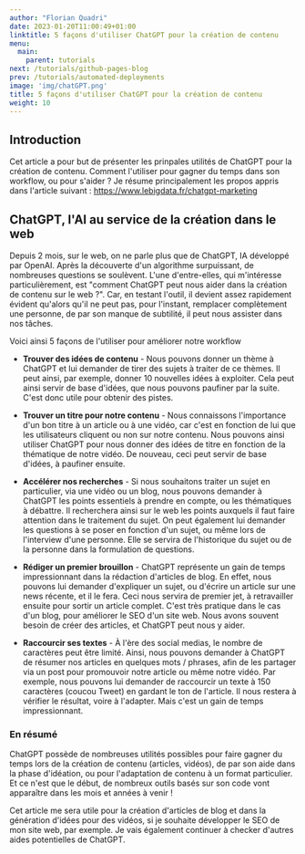```yaml
---
author: "Florian Quadri"
date: 2023-01-20T11:00:49+01:00
linktitle: 5 façons d'utiliser ChatGPT pour la création de contenu
menu:
  main:
    parent: tutorials
next: /tutorials/github-pages-blog
prev: /tutorials/automated-deployments
image: 'img/chatGPT.png'
title: 5 façons d'utiliser ChatGPT pour la création de contenu
weight: 10
---
```



## Introduction

Cet article a pour but de présenter les prinpales utilités de ChatGPT pour la création de contenu. Comment l'utiliser pour gagner du temps dans son workflow, ou pour s'aider ? Je résume principalement les propos appris dans l'article suivant : https://www.lebigdata.fr/chatgpt-marketing

## ChatGPT, l'AI au service de la création dans le web

Depuis 2 mois, sur le web, on ne parle plus que de ChatGPT, IA développé par OpenAI. Après la découverte d'un algorithme surpuissant, de nombreuses questions se soulèvent. L'une d'entre-elles, qui m'intéresse particulièrement, est "comment ChatGPT peut nous aider dans la création de contenu sur le web ?". Car, en testant l'outil, il devient assez rapidement évident qu'alors qu'il ne peut pas, pour l'instant, remplacer complètement une personne, de par son manque de subtilité, il peut nous assister dans nos tâches.

Voici ainsi 5 façons de l'utiliser pour améliorer notre workflow 

- **Trouver des idées de contenu** - Nous pouvons donner un thème à ChatGPT et lui demander de tirer des sujets à traiter de ce thèmes. Il peut ainsi, par exemple, donner 10 nouvelles idées à exploiter. Cela peut ainsi servir de base d'idées, que nous pouvons paufiner par la suite. C'est donc utile pour obtenir des pistes.

- **Trouver un titre pour notre contenu** - Nous connaissons l'importance d'un bon titre à un article ou à une vidéo, car c'est en fonction de lui que les utilisateurs cliquent ou non sur notre contenu. Nous pouvons ainsi utiliser ChatGPT pour nous donner des idées de titre en fonction de la thématique de notre vidéo. De nouveau, ceci peut servir de base d'idées, à paufiner ensuite.

- **Accélérer nos recherches** - Si nous souhaitons traiter un sujet en particulier, via une vidéo ou un blog, nous pouvons demander à ChatGPT les points essentiels à prendre en compte, ou les thématiques à débattre. Il recherchera ainsi sur le web les points auxquels il faut faire attention dans le traitement du sujet. On peut également lui demander les questions à se poser en fonction d'un sujet, ou même lors de l'interview d'une personne. Elle se servira de l'historique du sujet ou de la personne dans la formulation de questions.

- **Rédiger un premier brouillon** - ChatGPT représente un gain de temps impressionnant dans la rédaction d'articles de blog. En effet, nous pouvons lui demander d'expliquer un sujet, ou d'écrire un article sur une news récente, et il le fera. Ceci nous servira de premier jet, à retravailler ensuite pour sortir un article complet. C'est très pratique dans le cas d'un blog, pour améliorer le SEO d'un site web. Nous avons souvent besoin de créer des articles, et ChatGPT peut nous y aider.

- **Raccourcir ses textes** - À l'ère des social medias, le nombre de caractères peut être limité. Ainsi, nous pouvons demander à ChatGPT de résumer nos articles en quelques mots / phrases, afin de les partager via un post pour promouvoir notre article ou même notre vidéo. Par exemple, nous pouvons lui demander de raccourcir un texte à 150 caractères (coucou Tweet) en gardant le ton de l'article. Il nous restera à vérifier le résultat, voire à l'adapter. Mais c'est un gain de temps impressionnant.

### En résumé

ChatGPT possède de nombreuses utilités possibles pour faire gagner du temps lors de la création de contenu (articles, vidéos), de par son aide dans la phase d'idéation, ou pour l'adaptation de contenu à un format particulier. Et ce n'est que le début, de nombreux outils basés sur son code vont apparaître dans les mois et années à venir !

Cet article me sera utile pour la création d'articles de blog et dans la génération d'idées pour des vidéos, si je souhaite développer le SEO de mon site web, par exemple. Je vais également continuer à checker d'autres aides potentielles de ChatGPT.